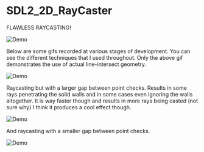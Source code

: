 # SDL2_2D_RayCaster

FLAWLESS RAYCASTING!

![Demo](https://github.com/Nytra/SDL2_2D_RayCaster/blob/master/raycastingBest1.gif)

Below are some gifs recorded at various stages of development. You can see the different techniques that I used throughout. Only the above gif demonstrates the use of actual line-intersect geometry.

![Demo](https://github.com/Nytra/SDL2_2D_RayCaster/blob/master/raycasting1.gif)

Raycasting but with a larger gap between point checks. Results in some rays penetrating the solid walls and in some cases even ignoring the walls altogether. It is way faster though and results in more rays being casted (not sure why) I think it produces a cool effect though.

![Demo](https://github.com/Nytra/SDL2_2D_RayCaster/blob/master/raycasting2fast.gif)

And raycasting with a smaller gap between point checks.

![Demo](https://github.com/Nytra/SDL2_2D_RayCaster/blob/master/raycasting3.gif)
